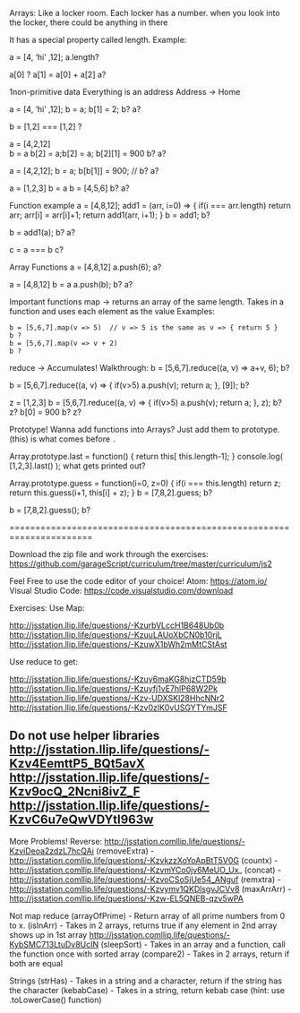 Arrays: Like a locker room. Each locker has a number. 
when you look into the locker, there could be anything in there

It has a special property called length.
Example: 

a = [4, ‘hi’ ,12];
a.length? 

a[0] ?
a[1] = a[0] + a[2]
a?

1non-primitive data
Everything is an address
Address -> Home

a = [4, ‘hi’ ,12];
b = a;
b[1] = 2;
b?
a?

b = [1,2] === [1,2] ?

a = [4,2,12]  
b = a
b[2] = a;b[2] = a;
b[2][1] = 900 
b?
a?

a = [4,2,12];
b = a;
b[b[1]] = 900; // b? a?

a = [1,2,3]
b = a
b = [4,5,6]
b? a?




Function example
a = [4,8,12];
add1 = (arr, i=0) => {
  if(i === arr.length) return arr;
  arr[i] = arr[i]+1;
  return add1(arr, i+1);
}
b = add1; 
b?

b = add1(a); 
b?
a?

c = a === b
c?


Array Functions
a = [4,8,12]
a.push(6);
a?

a = [4,8,12]
b = a
a.push(b);
b? a?

Important functions
map -> returns an array of the same length. 
Takes in a function and uses each element as the value
Examples: 

    b = [5,6,7].map(v => 5)  // v => 5 is the same as v => { return 5 }
    b ?
    b = [5,6,7].map(v => v + 2)
    b ?

reduce -> Accumulates!
Walkthrough:
b = [5,6,7].reduce((a, v) => a+v, 6);
b?

b = [5,6,7].reduce((a, v) => {
  if(v>5) a.push(v);
  return a;
}, [9]);
b?


z = [1,2,3]
b = [5,6,7].reduce((a, v) => {
  if(v>5) a.push(v);
  return a;
}, z);
b?
z?
b[0] = 900
b?
z?

Prototype!
Wanna add functions into Arrays? Just add them to prototype.
(this) is what comes before `.`

Array.prototype.last = function() {
  return this[ this.length-1];
}
console.log( [1,2,3].last() );
what gets printed out?

Array.prototype.guess = function(i=0, z=0) {
  if(i === this.length) return z;
  return this.guess(i+1, this[i] + z);
}
b = [7,8,2].guess;
b?

b = [7,8,2].guess();
b?

======================================================================

Download the zip file and work through the exercises:
https://github.com/garageScript/curriculum/tree/master/curriculum/js2

Feel Free to use the code editor of your choice!
Atom: https://atom.io/
Visual Studio Code: https://code.visualstudio.com/download

Exercises:
Use Map:

http://jsstation.llip.life/questions/-KzurbVLccH1B648Ub0b
http://jsstation.llip.life/questions/-KzuuLAUoXbCN0b10rjL
http://jsstation.llip.life/questions/-KzuwX1bWh2mMtCStAst

Use reduce to get:

http://jsstation.llip.life/questions/-Kzuy6maKG8hjzCTD59b
http://jsstation.llip.life/questions/-Kzuyfj1vE7hlP68W2Pk
http://jsstation.llip.life/questions/-Kzv-UDXSKl28HhcNNr2
http://jsstation.llip.life/questions/-Kzv0zlK0vUSGYTYmJSF

Do not use helper libraries
http://jsstation.llip.life/questions/-Kzv4EemttP5_BQt5avX
http://jsstation.llip.life/questions/-Kzv9ocQ_2Ncni8ivZ_F
http://jsstation.llip.life/questions/-KzvC6u7eQwVDYtI963w
--------------------

More Problems!
Reverse: http://jsstation.comllip.life/questions/-KzviDeoa2zdzL7hcQAi
(removeExtra) - http://jsstation.comllip.life/questions/-KzvkzzXoYoApBtT5V0G
(countx) -  http://jsstation.comllip.life/questions/-KzvmYCo0jv6MeUO_Ux_
(concat) - http://jsstation.comllip.life/questions/-KzvoCSoSjUe54_ANguf
(remxtra) - http://jsstation.comllip.life/questions/-Kzvymv1QKDlsgvJCVv8
(maxArrArr) - http://jsstation.comllip.life/questions/-Kzw-EL5QNEB-qzv5wPA

Not map reduce
(arrayOfPrime) - Return array of all prime numbers from 0 to x.
(isInArr) - Takes in 2 arrays, returns true if any element in 2nd array shows up in 1st array
http://jsstation.comllip.life/questions/-KybSMC713LtuDv8UcIN
(sleepSort) - Takes in an array and a function, call the function once with sorted array
(compare2) - Takes in 2 arrays, return if both are equal

Strings
(strHas) - Takes in a string and a character, return if the string has the character
(kebabCase) - Takes in a string, return kebab case (hint: use .toLowerCase() function)
